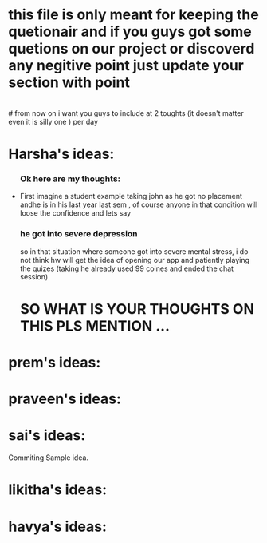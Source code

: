 # this file is only meant for keeping the quetionair and if you guys got some quetions on our project or discoverd any negitive point just update your section with point 
<br>
# from now on i want you guys to include at 2 toughts (it doesn't matter even it is silly one ) per day

# Harsha's ideas:
<ul>
  <h3>Ok here are my thoughts:</h3>
  <li>
    First imagine a student example  taking john as he got no placement andhe is  in his last year last sem , of course anyone in that condition will loose the confidence and lets say <h3>he  got into severe depression</h3> so in that situation where someone got into severe mental stress, i do not think hw will get the idea of opening our app and patiently playing the quizes (taking he already used 99 coines and ended the chat session)<br> <h1> SO WHAT IS YOUR THOUGHTS ON THIS  PLS MENTION ... </h1> 
  </li>
</ul>

# prem's ideas:

# praveen's ideas:

# sai's ideas:
Commiting Sample idea.

# likitha's ideas:

# havya's ideas:
